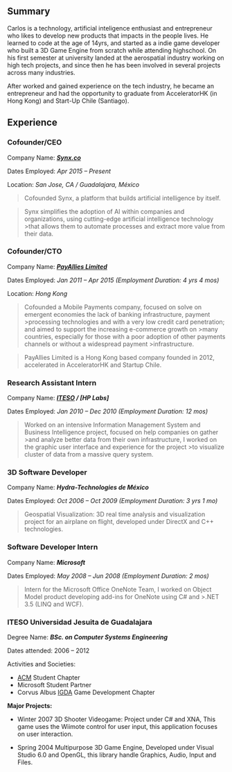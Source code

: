 ## Summary

Carlos is a technology, artificial inteligence enthusiast and entrepreneur who likes to develop new products that impacts in the people lives. He learned to code at the age of 14yrs, and started as a indie game developer who built a 3D Game Engine from scratch while attending highschool. On his first semester at university landed at the aerospatial industry working on high tech projects, and since then he has been involved in several projects across many industries.

After worked and gained experience on the tech industry, he became an entrepreneur and had the opportunity to graduate from AcceleratorHK (in Hong Kong) and Start-Up Chile (Santiago).

## Experience

### Cofounder/CEO ###
Company Name: [**_Synx.co_**](https://synx.co)

Dates Employed: _Apr 2015 – Present_  

Location: _San Jose, CA / Guadalajara, México_

>Cofounded Synx, a platform that builds artificial intelligence by itself.

>Synx simplifies the adoption of AI within companies and organizations, using cutting-edge artificial intelligence technology >that allows them to automate processes and extract more value from their data.

### Cofounder/CTO
Company Name: [**_PayAllies Limited_**](https://www.payallies.com)

Dates Employed: _Jan 2011 – Apr 2015  (Employment Duration: 4 yrs 4 mos)_

Location: _Hong Kong_

>Cofounded a Mobile Payments company, focused on solve on emergent economies the lack of banking infrastructure, payment >processing technologies and with a very low credit card penetration; and aimed to support the increasing e-commerce growth on >many countries, especially for those with a poor adoption of other payments channels or without a widespread payment >infrastructure.

>PayAllies Limited is a Hong Kong based company founded in 2012, accelerated in AcceleratorHK and Startup Chile.

### Research Assistant Intern
Company Name: **_[ITESO](https://iteso.mx) / [HP Labs]_**

Dates Employed: _Jan 2010 – Dec 2010  (Employment Duration: 12 mos)_

>Worked on an intensive Information Management System and Business Intelligence project, focused on help companies on gather >and analyze better data from their own infrastructure, I worked on the graphic user interface and experience for the project >to visualize cluster of data from a massive query system.

### 3D Software Developer
Company Name: **_Hydra-Technologies de México_**

Dates Employed: _Oct 2006 – Oct 2009  (Employment Duration: 3 yrs 1 mo)_

>Geospatial Visualization: 3D real time analysis and visualization project for an airplane on flight, developed under DirectX and C++ technologies.

### Software Developer Intern 
Company Name: **_Microsoft_**

Dates Employed: _May 2008 – Jun 2008  (Employment Duration: 2 mos)_

>Intern for the Microsoft Office OneNote Team, I worked on Object Model product developing add-ins for OneNote using C# and >.NET 3.5 (LINQ and WCF).

### ITESO Universidad Jesuita de Guadalajara 
Degree Name: **_BSc. on Computer Systems Engineering_**

Dates attended: 2006 – 2012

Activities and Societies: 
- [ACM](https://acm.org) Student Chapter
- Microsoft Student Partner
- Corvus Albus [IGDA](https://www.igda.org/) Game Development Chapter

**Major Projects:**

- Winter 2007 3D Shooter Videogame: Project under C# and XNA, This game uses the Wiimote control for user input, this application focuses on user interaction.

- Spring 2004 Multipurpose 3D Game Engine, Developed under Visual Studio 6.0 and OpenGL, this library handle Graphics, Audio, Input and Files.
